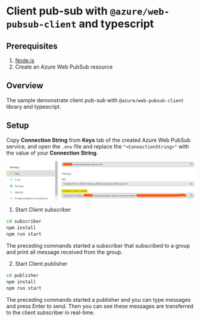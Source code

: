 # Client pub-sub with `@azure/web-pubsub-client` and typescript

## Prerequisites

1. [Node.js](https://nodejs.org)
2. Create an Azure Web PubSub resource

## Overview

The sample demonstrate client pub-sub with `@azure/web-pubsub-client` library and typescript.

## Setup

Copy **Connection String** from **Keys** tab of the created Azure Web PubSub service, and open the `.env` file and replace the `"<ConnectionString>"` with the value of your **Connection String**.

![Connection String](./../../../docs/images/portal_conn.png)

1. Start Client subscriber

```bash
cd subscriber
npm install
npm run start
```

The preceding commands started a subscriber that subscribed to a group and print all message received from the group.

2. Start Client publisher

```bash
cd publisher
npm install
npm run start
```

The preceding commands started a publisher and you can type messages and press Enter to send. Then you can see these messages are transferred to the client subscriber in real-time.
